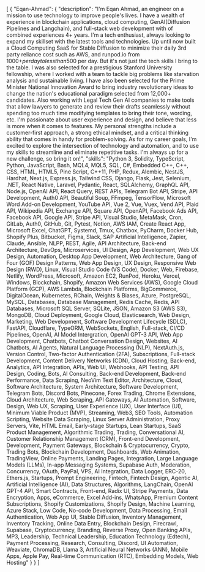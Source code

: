 [
  {
    "Eqan-Ahmad": {
      "description": "I'm Eqan Ahmad, an engineer on a mission to use technology to improve people's lives. I have a wealth of experience in blockchain applications, cloud computing, GenAI(Diffusion Pipelines and Langchain), and full-stack web development with of combined experiences 4+ years. I'm a tech enthusiast, always looking to expand my skillset with the latest tools and technologies. Up until now built a Cloud Computing SaaS for Stable Diffusion to minimize their daily 3rd party reliance cost such as AWS, and runpod.io from 1000$+ per day to less than 500$ per day. But it's not just the tech skills I bring to the table. I was also selected for a prestigious Stanford University fellowship, where I worked with a team to tackle big problems like starvation analysis and sustainable living. I have also been selected for the Prime Minister National Innovation Award to bring industry revolutionary ideas to change the nation's educational paradigm selected from 12,000+ candidates. Also working with Legal Tech Gen AI companies to make tools that allow lawyers to generate and review their drafts seamlessly without spending too much time modifying templates to bring their tone, wording, etc. I'm passionate about user experience and design, and believe that less is more when it comes to features. My personal strengths include a customer-first approach, a strong ethical mindset, and a critical thinking ability that comes in handy for problem-solving. As for my career goals, I'm excited to explore the intersection of technology and automation, and to use my skills to streamline and eliminate repetitive tasks. I'm always up for a new challenge, so bring it on!",
    "skills": "Python 3, Solidity, TypeScript, Python, JavaScript, Bash, MQL4, MQL5, SQL, C#, Embedded C++, C++, CSS, HTML, HTML5, Pine Script, C++11, PHP, Redux, Alembic, NestJS, Hardhat, Next.js, Express.js, Tailwind CSS, Django, Flask, Jest, Selenium, .NET, React Native, Laravel, Pydantic, React, SQLAlchemy, GraphQL API, Node.js, OpenAI API, React Query, REST APIs, Telegram Bot API, Stripe, API Development, Auth0 API, Beautiful Soup, FFmpeg, TensorFlow, Microsoft Word Add-on Development, YouTube API, Vue 2, Vue, Vuex, Vend API, Plaid API, Wikipedia API, Exchange API, Square API, OpenAPI, Facebook Ads API, Facebook API, Google API, Stripe API, Visual Studio, MetaMask, Cron, GitLab, Auth0, GitHub, Git, Pytest, Notion, AWS IAM, Create React App, Microsoft Excel, ChatGPT, Systemd, Tmux, Chatbox, PyCharm, Docker Hub, Shopify Plus, Bitbucket, Figma, Slack, SAP Artificial Intelligence, Zapier, Claude, Ansible, NLPP, REST, Agile, API Architecture, Back-end Architecture, DevOps, Microservices, UI Design, App Development, Web UX Design, Automation, Desktop App Development, Web Architecture, Gang of Four (GOF) Design Patterns, Web App Design, UX Design, Responsive Web Design (RWD), Linux, Visual Studio Code (VS Code), Docker, Web, Firebase, Netlify, WordPress, Microsoft, Amazon EC2, RunPod, Heroku, Vercel, Windows, Blockchain, Shopify, Amazon Web Services (AWS), Google Cloud Platform (GCP), AWS Lambda, Blockchain Platforms, BigCommerce, DigitalOcean, Kubernetes, RChain, Weights & Biases, Azure, PostgreSQL, MySQL, Databases, Database Management, Redis Cache, Redis, API Databases, Microsoft SQL Server, SQLite, JSON, Amazon S3 (AWS S3), MongoDB, Cloud Deployment, Google Cloud, Elasticsearch, Web Design, Marketing, Web Development, Software Development Lifecycle (SDLC), FastAPI, Cloudflare, TypeORM, WebSockets, English, Full-stack, CI/CD Pipelines, OpenAI, AI Model Intergration, OpenAI GPT-3 API, Web App Development, Chatbots, Chatbot Conversation Design, Websites, AI Chatbots, AI Agents, Natural Language Processing (NLP), NextAuth.js, Version Control, Two-factor Authentication (2FA), Subscriptions, Full-stack Development, Content Delivery Networks (CDN), Cloud Hosting, Back-end, Analytics, API Integration, APIs, Web UI, Webhooks, API Testing, API Design, Coding, Bots, AI Consulting, Back-end Development, Back-end Performance, Data Scraping, NeoVim Text Editor, Architecture, Cloud, Software Architecture, System Architecture, Software Development, Telegram Bots, Discord Bots, Pinecone, Forex Trading, Chrome Extensions, Cloud Architecture, Web Scraping, API Gateways, AI Automation, Software, Design, Web UX, Scraping, User Experience (UX), User Interface (UI), Minimum Viable Product (MVP), Streaming, Web3, SEO Tools, Automation Scripting, Website Data Scraping, Linux Server Administration, Proxy Servers, Vite, HTML Email, Early-stage Startups, Lean Startups, SaaS Product Management, Algorithmic Trading, Trading, Conversational AI, Customer Relationship Management (CRM), Front-end Development, Development, Payment Gateways, Blockchain & Cryptocurrency, Crypto, Trading Bots, Blockchain Development, Dashboards, Web Animation, TradingView, Online Payments, Landing Pages, Integration, Large Language Models (LLMs), In-app Messaging Systems, Supabase Auth, Moderation, Concurrency, OAuth, PayPal, VPS, AI Integration, Data Logger, ERC-20, Ethers.js, Startups, Prompt Engineering, Fintech, Fintech Design, Agentic AI, Artificial Intelligence (AI), Data Structures, Algorithms, LangChain, OpenAI GPT-4 API, Smart Contracts, Front-end, Radix UI, Stripe Payments, Data Encryption, Apps, eCommerce, Excel Add-ins, WhatsApp, Premium Content Subscriptions, Shopify Customizations, Shopify Design, Machine Learning, Azure Stack, Low Code, No-code Development, Data Processing, Email Authentication, Web App UI, Stable Diffusion, Inventory Management, Inventory Tracking, Online Data Entry, Blockchain Design, Firecrawl, Supabase, Cryptocurrency, Branding, Reverse Proxy, Open Banking APIs, MP3, Leadership, Technical Leadership, Education Technology (Edtech), Payment Processing, Research, Consulting, Discord, UI Automation, Weaviate, ChromaDB, Llama 3, Artificial Neural Networks (ANN), Mobile Apps, Apple Pay, Real-time Communication (RTC), Embedding Models, Web Hosting"
    }
  }
]
